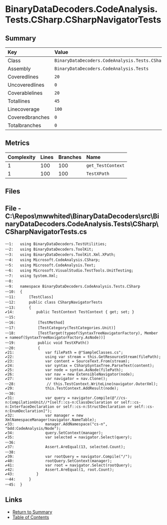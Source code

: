 ﻿# BinaryDataDecoders.CodeAnalysis.Tests.CSharp.CSharpNavigatorTests

## Summary

| Key             | Value                                                               |
| :-------------- | :------------------------------------------------------------------ |
| Class           | `BinaryDataDecoders.CodeAnalysis.Tests.CSharp.CSharpNavigatorTests` |
| Assembly        | `BinaryDataDecoders.CodeAnalysis.Tests`                             |
| Coveredlines    | `20`                                                                |
| Uncoveredlines  | `0`                                                                 |
| Coverablelines  | `20`                                                                |
| Totallines      | `45`                                                                |
| Linecoverage    | `100`                                                               |
| Coveredbranches | `0`                                                                 |
| Totalbranches   | `0`                                                                 |

## Metrics

| Complexity | Lines | Branches | Name              |
| :--------- | :---- | :------- | :---------------- |
| 1          | 100   | 100      | `get_TestContext` |
| 1          | 100   | 100      | `TestXPath`       |

## Files

## File - C:\Repos\mwwhited\BinaryDataDecoders\src\BinaryDataDecoders.CodeAnalysis.Tests\CSharp\CSharpNavigatorTests.cs

```CSharp
〰1:   using BinaryDataDecoders.TestUtilities;
〰2:   using BinaryDataDecoders.ToolKit;
〰3:   using BinaryDataDecoders.ToolKit.Xml.XPath;
〰4:   using Microsoft.CodeAnalysis.CSharp;
〰5:   using Microsoft.CodeAnalysis.Text;
〰6:   using Microsoft.VisualStudio.TestTools.UnitTesting;
〰7:   using System.Xml;
〰8:   
〰9:   namespace BinaryDataDecoders.CodeAnalysis.Tests.CSharp
〰10:  {
〰11:      [TestClass]
〰12:      public class CSharpNavigatorTests
〰13:      {
✔14:          public TestContext TestContext { get; set; }
〰15:  
〰16:          [TestMethod]
〰17:          [TestCategory(TestCategories.Unit)]
〰18:          [TestTarget(typeof(SyntaxTreeNavigatorFactory), Member = nameof(SyntaxTreeNavigatorFactory.AsNode))]
〰19:          public void TestXPath()
〰20:          {
✔21:              var filePath = @"SampleClasses.cs";
✔22:              using var stream = this.GetResourceStream(filePath);
✔23:              var content = SourceText.From(stream);
✔24:              var syntax = CSharpSyntaxTree.ParseText(content);
✔25:              var node = syntax.AsNode(filePath);
✔26:              var nav = new ExtensibleNavigator(node);
✔27:              var navigator = nav.Clone();
〰28:              // this.TestContext.WriteLine(navigator.OuterXml);
✔29:              this.TestContext.AddResult(node);
〰30:  
✔31:              var query = navigator.Compile(@"//cs-n:CompilationUnit//*[self::cs-n:ClassDeclaration or self::cs-n:InterfaceDeclaration or self::cs-n:StructDeclaration or self::cs-n:EnumDeclaration]");
✔32:              var manager = new XmlNamespaceManager(navigator.NameTable);
✔33:              manager.AddNamespace("cs-n", "bdd:CodeAnalysis/Node");
✔34:              query.SetContext(manager);
✔35:              var selected = navigator.Select(query);
〰36:  
✔37:              Assert.AreEqual(13, selected.Count);
〰38:  
✔39:              var rootQuery = navigator.Compile("/");
✔40:              rootQuery.SetContext(manager);
✔41:              var root = navigator.Select(rootQuery);
✔42:              Assert.AreEqual(1, root.Count);
✔43:          }
〰44:      }
〰45:  }
```

## Links

* [Return to Summary](Summary.md)
* [Table of Contents](../TOC.md)

